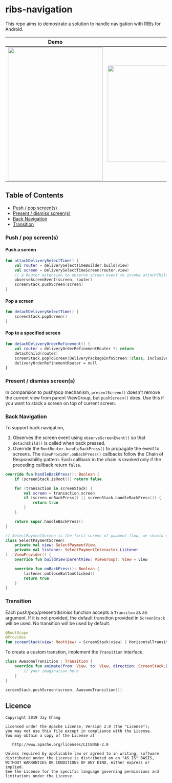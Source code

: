 # ribs-navigation

This repo aims to demostrate a solution to handle navigation with RIBs for Android. 

| Demo | RIB Tree |
| --- | --- |
|<img src="https://github.com/jaychang0917/ribs-navigation/blob/master/arts/demo.gif" width="296" height="414">|<img src="https://github.com/jaychang0917/ribs-navigation/blob/master/arts/rib-tree.png" width="500" height="300">|

## Table of Contents
* [Push / pop screen(s)](#push_pop)
* [Present / dismiss screen(s)](#present_dismiss)
* [Back Navigation](#back_nav)
* [Transition](#transition)

### <a name=push_pop>Push / pop screen(s)</a>
#### Push a screen
```kotlin
fun attachDeliverySelectTime() {
    val router = deliverySelectTimeBuilder.build(view)
    val screen = DeliverySelectTimeScreen(router.view)
    // a Router extension to observe screen event to invoke attachChild() / detachChild()
    observeScreenEvent(screen, router)
    screenStack.pushScreen(screen)
}
```
#### Pop a screen
```kotlin
fun detachDeliverySelectTime() {
    screenStack.popScreen()
}
```
#### Pop to a specified screen
```kotlin
fun detachDeliveryOrderRefinement() {
    val router = deliveryOrderRefinementRouter ?: return
    detachChild(router)
    screenStack.popToScreen(DeliveryPackageInfoScreen::class, inclusive = true)
    deliveryOrderRefinementRouter = null
}
```

### <a name=present_dismiss>Present / dismiss screen(s)</a>
In comparision to push/pop mechanism, `presentScreen()` doesn't remove the current view from parent ViewGroup, but `pushScreen()` does. Use this if you want to stack a screen on top of current screen.

### <a name=back_nav>Back Navigation</a>
To support back navigation, 

1. Observes the screen event using `observeScreenEvent()` so that `detachChild()` is called when back pressed.
2. Override the `RootRouter.handleBackPress()` to propagate the event to screens. The `ViewProvider.onBackPress()` callbacks follow the Chain of Responsibility pattern. Each callback in the chain is invoked only if the preceding callback return `false`.
```kotlin
override fun handleBackPress(): Boolean {
    if (screenStack.isRoot()) return false

    for (transaction in screenStack) {
        val screen = transaction.screen
        if (screen.onBackPress() || screenStack.handleBackPress()) {
            return true
        }
    }

    return super.handleBackPress()
}
```
```kotlin
// SelectPaymentScreen is the first screen of payment flow, we should detach the viewless payment RIB along with this screen when back pressed.
class SelectPaymentScreen(
    private val view: SelectPaymentView,
    private val listener: SelectPaymentInteractor.Listener
) : ViewProvider() {
    override fun buildView(parentView: ViewGroup): View = view

    override fun onBackPress(): Boolean {
        listener.onCloseButtonClicked()
        return true
    }
}
```

### <a name=transition>Transition</a>
Each push/pop/present/dismiss function accepts a `Transiton` as an argument. If it is not provided, the default transition provided in `ScreenStack` will be used. No transition will be used by default.
```kotlin
@RootScope
@Provides
fun screenStack(view: RootView) = ScreenStack(view) { HorizontalTransition() }
```

To create a custom transtion, implement the `Transition` interface.
```kotlin
class AwesomeTransition : Transition {
    override fun animate(from: View, to: View, direction: ScreenStack.Direction, onAnimationEnd: () -> Unit) {
        // your imagination here
    }
}
```
```kotlin
screenStack.pushScreen(screen, AwesomeTransition())
```

## Licence
```
Copyright 2019 Jay Chang

Licensed under the Apache License, Version 2.0 (the "License");
you may not use this file except in compliance with the License.
You may obtain a copy of the License at

   http://www.apache.org/licenses/LICENSE-2.0

Unless required by applicable law or agreed to in writing, software
distributed under the License is distributed on an "AS IS" BASIS,
WITHOUT WARRANTIES OR CONDITIONS OF ANY KIND, either express or implied.
See the License for the specific language governing permissions and
limitations under the License.
```
